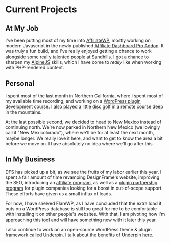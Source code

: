 # Current Projects

## At My Job

I've been putting most of my time into [AffiliateWP](https://www.affiliatewp.com), mostly working on modern Javascript in the newly published [Affiliate Dashboard Pro Addon](https://affiliatewp.com/new-affiliate-portal-pro-add-on/). It was truly a fun build, and I've really enjoyed getting a chance to work alongside some really talented people at Sandhills. I got a chance to sharpen my [AlpineJS](https://github.com/alpinejs/alpine/) skills, which I have come to _really_ like when working with PHP-rendered content.

## Personal

I spent most of the last month in Northern California, where I spent most of my available time recording, and working on a [WordPress plugin development course](https://www.alexstandiford.com/wordpress-plugin-course). I also played [a little disc golf](https://twitter.com/AlexStandiford/status/1387243607527100420) in a remote course deep in the mountains.

At the last possible second, we decided to head to New Mexico instead of continuing north. We're now parked in Northern New Mexico (we lovingly call it "New Mexicolorado"), where we'll be for at least the next month, maybe longer. We really love it here, and want to get to know the area a bit before we move on. I have absolutely no idea where we'll go after this.

## In My Business

DFS has picked up a bit, as we see the fruits of my labor earlier this year. I spent a fair amount of time revamping DesignFrame's website, improving the SEO, introducing an [affiliate program](https://designframesolutions.com/become-an-affiliate/), as well as a [plugin partnership program](https://designframesolutions.com/plugin-support-program/) for plugin companies looking for a boost in out-of-scope support. These efforts have given us a small influx of leads.

For now, I have shelved FlareWP, as I have concluded that the extra load it puts on a WordPress database is still too great for me to be comfortable with installing it on other people's websites. With that, I am pivoting how I'm approaching this tool and will have something new with it later this year.

I also continue to work on an open-source WordPress theme & plugin framework called [Underpin](https://github.com/alexstandiford/underpin). I talk about the benefits of Underpin [here](https://designframesolutions.com/how-underpin-keeps-technical-debt-low/).
